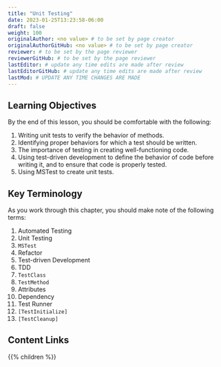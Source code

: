 ```yaml
---
title: "Unit Testing"
date: 2023-01-25T13:23:58-06:00
draft: false
weight: 100
originalAuthor: <no value> # to be set by page creator
originalAuthorGitHub: <no value> # to be set by page creator
reviewer: # to be set by the page reviewer
reviewerGitHub: # to be set by the page reviewer
lastEditor: # update any time edits are made after review
lastEditorGitHub: # update any time edits are made after review
lastMod: # UPDATE ANY TIME CHANGES ARE MADE
---
```


## Learning Objectives

By the end of this lesson, you should be comfortable with the following:

1. Writing unit tests to verify the behavior of methods.
1. Identifying proper behaviors for which a test should be written.
1. The importance of testing in creating well-functioning code.
1. Using test-driven development to define the behavior of code before writing it, and to ensure that code is properly tested.
1. Using MSTest to create unit tests.

## Key Terminology

As you work through this chapter, you should make note of the following terms:

1. Automated Testing
1. Unit Testing
1. `MSTest`
1. Refactor
1. Test-driven Development
1. TDD
1. `TestClass`
1. `TestMethod`
1. Attributes
1. Dependency
1. Test Runner
1. `[TestInitialize]`
1. `[TestCleanup]`

## Content Links

{{% children %}}
